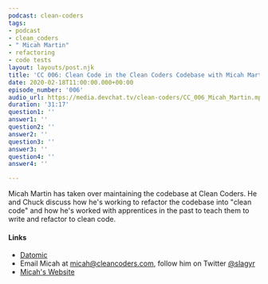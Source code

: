 ```yaml
---
podcast: clean-coders
tags:
- podcast
- clean_coders
- " Micah Martin"
- refactoring
- code tests
layout: layouts/post.njk
title: 'CC 006: Clean Code in the Clean Coders Codebase with Micah Martin'
date: 2020-02-18T11:00:00.000+00:00
episode_number: '006'
audio_url: https://media.devchat.tv/clean-coders/CC_006_Micah_Martin.mp3
duration: '31:17'
question1: ''
answer1: ''
question2: ''
answer2: ''
question3: ''
answer3: ''
question4: ''
answer4: ''

---
```

Micah Martin has taken over maintaining the codebase at Clean Coders. He and Chuck discuss how he's working to refactor the codebase into "clean code" and how he's worked with apprentices in the past to teach them to write and refactor to clean code.

#### **Links**

* [Datomic](https://www.datomic.com/ "Datomic")
* Email Micah at micah@cleancoders.com, follow him on Twitter [@slagyr](https://twitter.com/slagyr)
* [Micah's Website](http://micahmartin.com/ "Micah's Website")